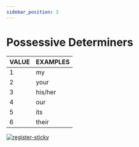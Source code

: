 ```yaml
---
sidebar_position: 3
---
```


# Possessive Determiners

| VALUE 	| EXAMPLES 	|
|-------	|----------	|
| 1     	| my      	|
| 2     	| your      	|
| 3     	| his/her     	|
| 4     	| our      	|
| 5     	| its      	|
| 6     	| their     	|

[![register-sticky](/img/register-sticky.png)](https://app.lettria.com/signup)